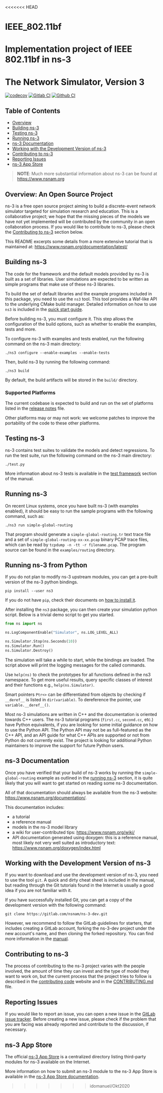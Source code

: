 <<<<<<< HEAD
# IEEE_802.11bf
Implementation project of IEEE 802.11bf in ns-3
=======
# The Network Simulator, Version 3

[![codecov](https://codecov.io/gh/nsnam/ns-3-dev-git/branch/master/graph/badge.svg)](https://codecov.io/gh/nsnam/ns-3-dev-git/branch/master/)
[![Gitlab CI](https://gitlab.com/nsnam/ns-3-dev/badges/master/pipeline.svg)](https://gitlab.com/nsnam/ns-3-dev/-/pipelines)
[![Github CI](https://github.com/nsnam/ns-3-dev-git/actions/workflows/per_commit.yml/badge.svg)](https://github.com/nsnam/ns-3-dev-git/actions)

## Table of Contents

* [Overview](#overview-an-open-source-project)
* [Building ns-3](#building-ns-3)
* [Testing ns-3](#testing-ns-3)
* [Running ns-3](#running-ns-3)
* [ns-3 Documentation](#ns-3-documentation)
* [Working with the Development Version of ns-3](#working-with-the-development-version-of-ns-3)
* [Contributing to ns-3](#contributing-to-ns-3)
* [Reporting Issues](#reporting-issues)
* [ns-3 App Store](#ns-3-app-store)

> **NOTE**: Much more substantial information about ns-3 can be found at
<https://www.nsnam.org>

## Overview: An Open Source Project

ns-3 is a free open source project aiming to build a discrete-event
network simulator targeted for simulation research and education.
This is a collaborative project; we hope that
the missing pieces of the models we have not yet implemented
will be contributed by the community in an open collaboration
process. If you would like to contribute to ns-3, please check
the [Contributing to ns-3](#contributing-to-ns-3) section below.

This README excerpts some details from a more extensive
tutorial that is maintained at:
<https://www.nsnam.org/documentation/latest/>

## Building ns-3

The code for the framework and the default models provided
by ns-3 is built as a set of libraries. User simulations
are expected to be written as simple programs that make
use of these ns-3 libraries.

To build the set of default libraries and the example
programs included in this package, you need to use the
`ns3` tool. This tool provides a Waf-like API to the
underlying CMake build manager.
Detailed information on how to use `ns3` is included in the
[quick start guide](doc/installation/source/quick-start.rst).

Before building ns-3, you must configure it.
This step allows the configuration of the build options,
such as whether to enable the examples, tests and more.

To configure ns-3 with examples and tests enabled,
run the following command on the ns-3 main directory:

```shell
./ns3 configure --enable-examples --enable-tests
```

Then, build ns-3 by running the following command:

```shell
./ns3 build
```

By default, the build artifacts will be stored in the `build/` directory.

### Supported Platforms

The current codebase is expected to build and run on the
set of platforms listed in the [release notes](RELEASE_NOTES.md)
file.

Other platforms may or may not work: we welcome patches to
improve the portability of the code to these other platforms.

## Testing ns-3

ns-3 contains test suites to validate the models and detect regressions.
To run the test suite, run the following command on the ns-3 main directory:

```shell
./test.py
```

More information about ns-3 tests is available in the
[test framework](doc/manual/source/test-framework.rst) section of the manual.

## Running ns-3

On recent Linux systems, once you have built ns-3 (with examples
enabled), it should be easy to run the sample programs with the
following command, such as:

```shell
./ns3 run simple-global-routing
```

That program should generate a `simple-global-routing.tr` text
trace file and a set of `simple-global-routing-xx-xx.pcap` binary
PCAP trace files, which can be read by `tcpdump -n -tt -r filename.pcap`.
The program source can be found in the `examples/routing` directory.

## Running ns-3 from Python

If you do not plan to modify ns-3 upstream modules, you can get
a pre-built version of the ns-3 python bindings.

```shell
pip install --user ns3
```

If you do not have `pip`, check their documents
on [how to install it](https://pip.pypa.io/en/stable/installation/).

After installing the `ns3` package, you can then create your simulation python script.
Below is a trivial demo script to get you started.

```python
from ns import ns

ns.LogComponentEnable("Simulator", ns.LOG_LEVEL_ALL)

ns.Simulator.Stop(ns.Seconds(10))
ns.Simulator.Run()
ns.Simulator.Destroy()
```

The simulation will take a while to start, while the bindings are loaded.
The script above will print the logging messages for the called commands.

Use `help(ns)` to check the prototypes for all functions defined in the
ns3 namespace. To get more useful results, query specific classes of
interest and their functions e.g., `help(ns.Simulator)`.

Smart pointers `Ptr<>` can be differentiated from objects by checking if
`__deref__` is listed in `dir(variable)`. To dereference the pointer,
use `variable.__deref__()`.

Most ns-3 simulations are written in C++ and the documentation is
oriented towards C++ users. The ns-3 tutorial programs (`first.cc`,
`second.cc`, etc.) have Python equivalents, if you are looking for
some initial guidance on how to use the Python API. The Python
API may not be as full-featured as the C++ API, and an API guide
for what C++ APIs are supported or not from Python do not currently exist.
The project is looking for additional Python maintainers to improve
the support for future Python users.

## ns-3 Documentation

Once you have verified that your build of ns-3 works by running
the `simple-global-routing` example as outlined in the [running ns-3](#running-ns-3)
section, it is quite likely that you will want to get started on reading
some ns-3 documentation.

All of that documentation should always be available from
the ns-3 website: <https://www.nsnam.org/documentation/>.

This documentation includes:

* a tutorial
* a reference manual
* models in the ns-3 model library
* a wiki for user-contributed tips: <https://www.nsnam.org/wiki/>
* API documentation generated using doxygen: this is
  a reference manual, most likely not very well suited
  as introductory text:
  <https://www.nsnam.org/doxygen/index.html>

## Working with the Development Version of ns-3

If you want to download and use the development version of ns-3, you
need to use the tool `git`. A quick and dirty cheat sheet is included
in the manual, but reading through the Git
tutorials found in the Internet is usually a good idea if you are not
familiar with it.

If you have successfully installed Git, you can get
a copy of the development version with the following command:

```shell
git clone https://gitlab.com/nsnam/ns-3-dev.git
```

However, we recommend to follow the GitLab guidelines for starters,
that includes creating a GitLab account, forking the ns-3-dev project
under the new account's name, and then cloning the forked repository.
You can find more information in the [manual](https://www.nsnam.org/docs/manual/html/working-with-git.html).

## Contributing to ns-3

The process of contributing to the ns-3 project varies with
the people involved, the amount of time they can invest
and the type of model they want to work on, but the current
process that the project tries to follow is described in the
[contributing code](https://www.nsnam.org/developers/contributing-code/)
website and in the [CONTRIBUTING.md](CONTRIBUTING.md) file.

## Reporting Issues

If you would like to report an issue, you can open a new issue in the
[GitLab issue tracker](https://gitlab.com/nsnam/ns-3-dev/-/issues).
Before creating a new issue, please check if the problem that you are facing
was already reported and contribute to the discussion, if necessary.

## ns-3 App Store

The official [ns-3 App Store](https://apps.nsnam.org/) is a centralized directory
listing third-party modules for ns-3 available on the Internet.

More information on how to submit an ns-3 module to the ns-3 App Store is available
in the [ns-3 App Store documentation](https://www.nsnam.org/docs/contributing/html/external.html).
>>>>>>> idomanuel/Okt2020
